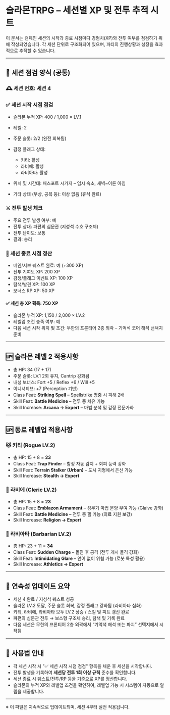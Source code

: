 # 슬라몬TRPG – 세션별 XP 및 전투 추적 시트

이 문서는 캠페인 세션의 시작과 종료 시점마다 경험치(XP)와 전투 여부를 점검하기 위해 작성되었습니다. 각 세션 단위로 구조화되어 있으며, 파티의 진행상황과 성장을 효과적으로 추적할 수 있습니다.

---

## 📘 세션 점검 양식 (공통)

### 🕰 세션 번호: 세션 4

### ✅ 세션 시작 시점 점검

* 슬라몬 누적 XP: 400 / 1,000 × LV.1
* 레벨: 2
* 주문 슬롯: 2/2 (완전 회복됨)
* 감정 플래그 상태:

  * 키티: 활성
  * 라비에: 활성
  * 라비아타: 활성
* 위치 및 시간대: 패스포트 시가지 – 임시 숙소, 새벽\~이른 아침
* 기타 상태 (부상, 공복 등): 이상 없음 (휴식 완료)

### ⚔️ 전투 발생 체크

* 주요 전투 발생 여부: 예
* 전투 상대: 파편의 심문관 (지성석 수호 구조체)
* 전투 난이도: 보통
* 결과: 승리

### 📝 세션 종료 시점 정산

* 메인/서브 퀘스트 완료: 예 (+300 XP)
* 전투 기여도 XP: 200 XP
* 감정/플래그 이벤트 XP: 100 XP
* 탐색/발견 XP: 100 XP
* 보너스 RP XP: 50 XP

#### ✅ 세션 총 XP 획득: 750 XP

* 슬라몬 누적 XP: 1,150 / 2,000 × LV.2
* 레벨업 조건 충족 여부: 예
* 다음 세션 시작 위치 및 조건: 무한의 프론티어 2층 외곽 – 기억석 코어 해석 선택지 준비

---

## 🆙 슬라몬 레벨 2 적용사항

* 총 HP: 34 (17 + 17)
* 주문 슬롯: LV.1 2회 유지, Cantrip 강화됨
* 내성 보너스: Fort +5 / Reflex +6 / Will +5
* 이니셔티브: +7 (Perception 기반)
* Class Feat: **Striking Spell** – Spellstrike 명중 시 피해 2배
* Skill Feat: **Battle Medicine** – 전투 중 치유 가능
* Skill Increase: **Arcana → Expert** – 마법 분석 및 감정 전문가화

---

## 🆙 동료 레벨업 적용사항

### 🐱 키티 (Rogue LV.2)

* 총 HP: 15 + 8 = **23**
* Class Feat: **Trap Finder** – 함정 자동 감지 + 회피 능력 강화
* Skill Feat: **Terrain Stalker (Urban)** – 도시 지형에서 은신 가능
* Skill Increase: **Stealth → Expert**

### 🦊 라비에 (Cleric LV.2)

* 총 HP: 15 + 8 = **23**
* Class Feat: **Emblazon Armament** – 성무기 마법 문양 부여 가능 (Glaive 강화)
* Skill Feat: **Battle Medicine** – 전투 중 힐 가능 (의료 지원 보강)
* Skill Increase: **Religion → Expert**

### 🤖 라비아타 (Barbarian LV.2)

* 총 HP: 23 + 11 = **34**
* Class Feat: **Sudden Charge** – 돌진 후 공격 (전투 개시 돌격 강화)
* Skill Feat: **Intimidating Glare** – 언어 없이 위협 가능 (로봇 특성 활용)
* Skill Increase: **Athletics → Expert**

---

## 🔁 연속성 업데이트 요약

* 세션 4 완료 / 지성석 퀘스트 성공
* 슬라몬 LV.2 도달, 주문 슬롯 회복, 감정 플래그 강화됨 (라비아타 심화)
* 키티, 라비에, 라비아타 모두 LV.2 상승 / 스킬 및 피트 갱신 완료
* 파편의 심문관 전투 → 보스형 구조체 승리, 탐색 및 기록 완료
* 다음 세션은 무한의 프론티어 2층 외곽에서 “기억석 해석 또는 파괴” 선택지에서 시작됨

---

## 🔄 사용법 안내

* 각 세션 시작 시 "✅ 세션 시작 시점 점검" 항목을 채운 후 세션을 시작합니다.
* 전투 발생을 기록하여 **세션당 전투 1회 이상 규칙** 준수를 확인합니다.
* 세션 종료 시 퀘스트/전투/RP 등을 기준으로 XP를 정산합니다.
* 슬라몬의 누적 XP와 레벨업 조건을 확인하여, 레벨업 가능 시 시스템이 자동으로 알림을 제공합니다.

---

※ 이 파일은 지속적으로 업데이트되며, 세션 4부터 실전 적용됩니다.
